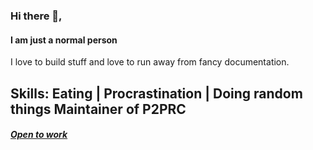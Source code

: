 ### Hi there 👋,
#### I am just a normal person
I love to build stuff and love to run away from fancy documentation. 

Skills: Eating | Procrastination | Doing random things 
Maintainer of P2PRC
----

##### [Open to work](https://akilan.io/generalposts/opentowork/)
